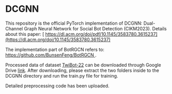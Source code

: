 # DCGNN
This repository is the official PyTorch implementation of DCGNN: Dual-Channel Graph Neural Network for Social Bot Detection (CIKM2023). 
Details about this paper: [ https://dl.acm.org/doi/pdf/10.1145/3583780.3615237](https://dl.acm.org/doi/10.1145/3583780.3615237)

The implementation part of BotRGCN refers to: [ https://github.com/BunsenFeng/BotRGCN ](https://github.com/BunsenFeng/BotRGCN). 

Processed data of dataset [TwiBot-22](https://github.com/LuoUndergradXJTU/TwiBot-22) can be downloaded through Google Drive [link](https://drive.google.com/drive/folders/1VoPmfAwkBXvFP88T3PW_0HOCI2G_DKrh?usp=sharing). After downloading, please extract the two folders inside to the DCGNN directory and run the train.py file for training.

Detailed preprocessing code has been uploaded. 
